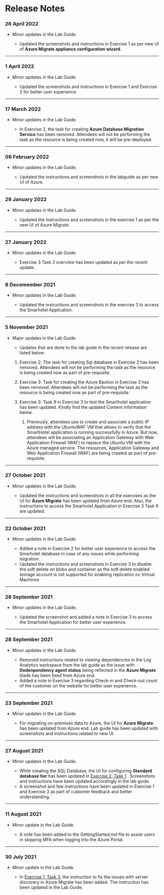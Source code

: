# Release Notes

### 26 April 2022

  - Minor updates in the Lab Guide.
 
     - Updated the screenshots and instructions in Exercise 1 as per new UI of **Azure Migrate appliance configuration wizard**.
-----------------

### 1 April 2022

  - Minor updates in the Lab Guide.
 
     - Updated the screenshots and instructions in Exercise 1 and Exercise 2 for better user experience.
-----------------

### 17 March 2022

  - Minor updates in the Lab Guide.
  
      - In Exercise 2, the task for creating **Azure Database Migration Service** has been removed. Attendees will not be performing the task as the resource is being created now, it will be pre-deployed.

-----------------

### 08 February 2022

  - Minor updates in the Lab Guide.
  
      - Updated the instructions and screenshots in the labguide as per new UI of Azure.

-----------------

### 29 January 2022

  - Minor updates in the Lab Guide.
  
      - Updated the instructions and screenshots in the exercise 1 as per the new UI of Azure Migrate.

-----------------

### 27 January 2022

  - Minor updates in the Lab Guide.
 
     - Exercise 3 Task 2 overview has been updated as per the recent update.

-----------------

### 8 Decemember 2021

  - Minor updates in the Lab Guide.
  
      - Updated the instructions and screenshots in the exercise 3 to access the Smarhotel Application.

-----------------

### 5 November 2021

  - Major updates in the Lab Guide.
     - Updates that are done to the lab guide in the recent release are listed below:
  
      1.	Exercise 2: The task for creating Sql database in Exercise 2 has been removed. Attendees will not be performing the task as the resource is being created now as part of pre-requisite.

      2.	Exercise 3: Task for creating the Azure Bastion in Exercise 3 has been removed. Attendees will not be performing the task as the resource is being created now as part of pre-requisite.

      3.	Exercise 3: Task 9 in Exercise 3 to test the Smarthotel application has been updated. Kindly find the updated Content information below.

               1. Previously, attendees use to create and associate a public IP address with the UbuntuWAF VM that allows to verify that the SmartHotel application is running successfully in Azure. But now, attendees will be associating an Application Gateway with Web Application Firewall (WAF) to replace the Ubuntu VM with the Azure managed service. The resources, Application Gateway and Web Application Firewall (WAF) are being created as part of pre-requisite.

-----------------

### 27 October 2021

  - Minor updates in the Lab Guide.
 
     - Updated the instructions and screenshots in all the exercises as the UI for **Azure Migrate** has been updated from Azure end. Also, the instructions to access the Smarhotel Application in Exercise 3 Task 9 are updated.
-----------------

### 22 October 2021

  - Minor updates in the Lab Guide.
  
      -  Added a note in Exercise 2  for better user experience to access the Smarhotel database in case of any issues while performing migration.
      - Updated the instructions and screenshots in Exercise 3 to disable the soft delete on blobs and container as the soft delete enabled storage account is not supported for enabling replication on Virtual Machines
-----------------

### 28 September 2021

  - Minor updates in the Lab Guide.
  
      - Updated the screenshot and added a note in Exercise 3 to access the Smarhotel Application for better user experience.
-----------------

### 28 September 2021

  - Minor updates in the Lab Guide.
  
      - Removed instructions related to viewing dependencies in the Log Analytics workspace from the lab guide as the issue with **Dedenpendency agent status** being reflected in the **Azure Migrate** blade has been fixed from Azure end.
      - Added a note in Exercise 3 regarding Check-in and Check-out count of the customer on the website for better user experience.
-----------------

### 23 September 2021
  - Minor updates in the Lab Guide.
  
      - For migrating on-premises data to Azure, the UI for **Azure Migrate** has been updated from Azure end. Lab guide has been updated with screenshots and instructions related to new UI.
-----------------

### 27 August 2021
  - Minor updates in the Lab Guide.
      
      - While creating the SQL Database, the UI for configuring  **Standard database tier** has been updated in [Exercise 2, Task 1](https://github.com/CloudLabs-MCW/MCW-Line-of-business-application-migration/blob/snapshot/Hands-on%20lab/HOL%20step-by%20step%20-%20Line-of-business%20application%20migration_07.md) . Screenshots and instructions have been updated accordingly in the lab guide.
      - A screenshot and few instructions have been updated in Exercise 1 and Exercise 3 as part of customer feedback and better understanding.

----------------

### 11 August 2021
  - Minor update in the Lab Guide.
  
      - A note has been added to the GettingStarted.md file to assist users in skipping MFA when logging into the Azure Portal.
  
------------------

### 30 July 2021
  - Minor update in the Lab Guide.
  
      - In [Exercise 1, Task 3](https://github.com/CloudLabs-MCW/MCW-Line-of-business-application-migration/blob/prod/Hands-on%20lab/HOL%20step-by%20step%20-%20Line-of-business%20application%20migration_06.md), the  instruction to fix the issues with server discovery in Azure Migrate has been added. The instruction has been updated in the Lab Guide.
